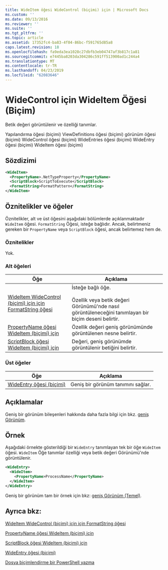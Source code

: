 ```yaml
---
title: WideItem öğesi WideControl (biçimi) için | Microsoft Docs
ms.custom: ''
ms.date: 09/13/2016
ms.reviewer: ''
ms.suite: ''
ms.tgt_pltfrm: ''
ms.topic: article
ms.assetid: 17352fc4-ba83-4f04-86bc-f591765d85a8
caps.latest.revision: 18
ms.openlocfilehash: fa9eda3ea1028c27dbfb3eb04747af3b817c1a81
ms.sourcegitcommit: e7445ba8203da304286c591ff513900ad1c244a4
ms.translationtype: MT
ms.contentlocale: tr-TR
ms.lasthandoff: 04/23/2019
ms.locfileid: "62083646"
---
```

# <a name="wideitem-element-for-widecontrol-format"></a>WideControl için WideItem Öğesi (Biçim)

Betik değeri görüntülenir ve özelliği tanımlar.

Yapılandırma öğesi (biçimi) ViewDefinitions öğesi (biçimi) görünüm öğesi (biçimi) WideControl öğesi (biçimi) WideEntries öğesi (biçimi) WideEntry öğesi (biçimi) WideItem öğesi (biçimi)

## <a name="syntax"></a>Sözdizimi

```xml
<WideItem>
  <PropertyName>.NetTypeProperty</PropertyName>
  <ScriptBlock>ScriptToExecute</ScriptBlock>
  <FormatString>FormatPattern</FormatString>
</WideItem>
```

## <a name="attributes-and-elements"></a>Öznitelikler ve öğeler

Öznitelikler, alt ve üst öğesini aşağıdaki bölümlerde açıklanmaktadır `WideItem` öğesi. `FormatString` Öğesi, isteğe bağlıdır. Ancak, belirtmeniz gereken bir `PropertyName` veya `ScriptBlock` öğesi, ancak belirtemez hem de.

### <a name="attributes"></a>Öznitelikler

Yok.

### <a name="child-elements"></a>Alt öğeleri

|Öğe|Açıklama|
|-------------|-----------------|
|[WideItem WideControl (biçimi) için için FormatString öğesi](./formatstring-element-for-wideitem-for-widecontrol-format.md)|İsteğe bağlı öğe.<br /><br /> Özellik veya betik değeri Görünümü'nde nasıl görüntüleneceğini tanımlayan bir biçim deseni belirtir.|
|[PropertyName öğesi WideItem (biçimi) için](./propertyname-element-for-wideitem-for-widecontrol-format.md)|Özellik değeri geniş görünümünde görüntülenen nesne belirtir.|
|[ScriptBlock öğesi WideItem (biçimi) için](./scriptblock-element-for-wideitem-for-widecontrol-format.md)|Değeri, geniş görünümde görüntülenir betiğini belirtir.|

### <a name="parent-elements"></a>Üst öğeler

|Öğe|Açıklama|
|-------------|-----------------|
|[WideEntry öğesi (biçimi)](./wideentry-element-for-widecontrol-format.md)|Geniş bir görünüm tanımını sağlar.|

## <a name="remarks"></a>Açıklamalar

Geniş bir görünüm bileşenleri hakkında daha fazla bilgi için bkz. [geniş Görünüm](./creating-a-wide-view.md).

## <a name="example"></a>Örnek

Aşağıdaki örnekte gösterildiği bir `WideEntry` tanımlayan tek bir öğe `WideItem` öğesi. `WideItem` Öğe tanımlar özelliği veya betik değeri Görünümü'nde görüntülenir.

```xml
<WideEntry>
  <WideItem>
    <PropertyName>ProcessName</PropertyName>
  </WideItem>
</WideEntry>
```

Geniş bir görünüm tam bir örnek için bkz: [geniş Görünüm (Temel)](./wide-view-basic.md).

## <a name="see-also"></a>Ayrıca bkz:

[WideItem WideControl (biçimi) için için FormatString öğesi](./formatstring-element-for-wideitem-for-widecontrol-format.md)

[PropertyName öğesi WideItem (biçimi) için](./propertyname-element-for-wideitem-for-widecontrol-format.md)

[ScriptBlock öğesi WideItem (biçimi) için](./scriptblock-element-for-wideitem-for-widecontrol-format.md)

[WideEntry öğesi (biçimi)](./wideentry-element-for-widecontrol-format.md)

[Dosya biçimlendirme bir PowerShell yazma](./writing-a-powershell-formatting-file.md)

